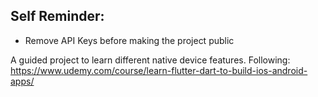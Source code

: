 ## Self Reminder: 
- Remove API Keys before making the project public

A guided project to learn different native device features. Following: https://www.udemy.com/course/learn-flutter-dart-to-build-ios-android-apps/